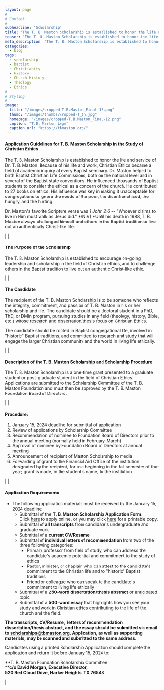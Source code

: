 ```yaml
---
layout: page
#
# Content
#
subheadline: "Scholarship"
title: "The T. B. Maston Scholarship is established to honor the life and service of Dr. T. B. Maston. Because of his life and work, Christian Ethics became a field of academic inquiry at every Baptist seminary."
teaser: "The T. B. Maston Scholarship is established to honor the life and service of Dr. T. B. Maston. Because of his life and work, Christian Ethics became a field of academic inquiry at every Baptist seminary. Dr. Maston helped to birth Baptist Christian Life Commissions, both on the national level and in several of the Baptist state conventions. He influenced thousands of Baptist students to consider the ethical as a concern of the church. He contributed to 27 books on ethics. His influence was key in making it unacceptable for congregations to ignore the needs of the poor, the disenfranchised, the hungry, and the hurting."
meta_description: "The T. B. Maston Scholarship is established to honor the life and service of Dr. T. B. Maston. Because of his life and work, Christian Ethics became a field of academic inquiry at every Baptist seminary. Dr. Maston helped to birth Baptist Christian Life Commissions, both on the national level and in several of the Baptist state conventions. He influenced thousands of Baptist students to consider the ethical as a concern of the church. He contributed to 27 books on ethics. His influence was key in making it unacceptable for congregations to ignore the needs of the poor, the disenfranchised, the hungry, and the hurting."
categories:
  - blog
tags:
  - scholarship
  - baptist
  - Christianity
  - history
  - Church-History
  - Theology
  - Ethics
#
# Styling
#
image:
  title: "/images/cropped-T.B.Maston_Final-12.png"
  thumb: "/images/thumbs/cropped-T_tn.jpg"
  homepage: "/images/cropped-T.B.Maston_Final-12.png"
  caption: "T.B. Maston Logo"
  caption_url: "https://tbmaston.org/"
---
```


#### **Application Guidelines for T. B. Maston Scholarship in the Study of Christian Ethics**

The T. B. Maston Scholarship is established to honor the life and service of Dr. T. B. Maston. Because of his life and work, Christian Ethics became a field of academic inquiry at every Baptist seminary. Dr. Maston helped to birth Baptist Christian Life Commissions, both on the national level and in several of the Baptist state conventions. He influenced thousands of Baptist students to consider the ethical as a concern of the church. He contributed to 27 books on ethics. His influence was key in making it unacceptable for congregations to ignore the needs of the poor, the disenfranchised, the hungry, and the hurting.

Dr. Maston's favorite Scripture verse was *1 John 2:6* -- "Whoever claims to live in Him must walk as Jesus did." *(NIV) *Until his death in 1988, T. B. Maston always challenged himself and others in the Baptist tradition to live out an authentically Christ-like life.

 |
|

#### **The Purpose of the Scholarship**

The T. B. Maston Scholarship is established to encourage on-going leadership and scholarship in the field of Christian ethics, and to challenge others in the Baptist tradition to live out an authentic Christ-like ethic.

 |
|

#### **The Candidate**

The recipient of the T. B. Maston Scholarship is to be someone who reflects the integrity, commitment, and passion of T. B. Maston in his or her scholarship and life. The candidate should be a doctoral student in a PhD, ThD, or DMin program, pursuing studies in any field (theology, history, Bible, etc.) whose research and dissertation/thesis focus on Christian Ethics.

The candidate should be rooted in Baptist congregational life, involved in "historic" Baptist traditions, and committed to research and study that will engage the larger Christian community and the world in living life ethically.

 |
|

#### **Description of the T. B. Maston Scholarship and Scholarship Procedure**

The T. B. Maston Scholarship is a one-time grant presented to a graduate student or post-graduate student in the field of Christian Ethics. Applications are submitted to the Scholarship Committee of the T. B. Maston Foundation and must then be approved by the T. B. Maston Foundation Board of Directors.

 |
|

#### **Procedure:**

1.  January 15, 2024 deadline for submittal of application
2.  Review of applications by Scholarship Committee
3.  Recommendation of nominee to Foundation Board of Directors prior to the annual meeting (normally held in February-March)
4.  Approval of nominee by Foundation Board of Directors at annual meeting
5.  Announcement of recipient of Maston Scholarship to media
6.  Forwarding of grant to the Financial Aid Office of the institution designated by the recipient, for use beginning in the fall semester of that year; grant is made, in the student's name, to the institution

 |
|

#### **Application Requirements**

-   The following application materials must be received by the January 15, 2024 deadline:
    -   Submittal of the **T. B. Maston Scholarship Application Form**. Click [here](https://tbmaston.org/scholarships/scholarship-application/) to apply online, or you may click [here](https://tbmaston.org/wp-content/uploads/2018/12/Scholarship-Application-1.pdf) for a printable copy.
    -   Submittal of **all transcripts** from candidate's undergraduate and graduate work
    -   Submittal of a **current CV/Resume**
    -   Submittal of **individual letters of recommendation** from two of the three following categories:
        -   Primary professor from field of study, who can address the candidate's academic potential and commitment to the study of ethics
        -   Pastor, minister, or chaplain who can attest to the candidate's commitment to the Christian life and to "historic" Baptist traditions
        -   Friend or colleague who can speak to the candidate's commitment to living life ethically
    -   Submittal of a **250-word dissertation/thesis abstract** or anticipated topic
    -   Submittal of a **500-word essay** that highlights how you see your study and work in Christian ethics contributing to the life of the church and the field.

**The transcripts, CV/Resume,  letters of recommendation, dissertation/thesis abstract, and the essay should be submitted via email to <scholarships@tbmaston.org>. Application, as well as supporting materials, may be scanned and submitted to the same address.**

Candidates using a printed Scholarship Application should complete the application and return it before January 15, 2024 to:

**T. B. Maston Foundation Scholarship Committee\
****c/o David Morgan, Executive Director,\
520 Red Cloud Drive, Harker Heights, TX 76548**

 |